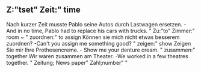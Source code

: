 Z:"tset"
Zeit:"
time
-
Nach kurzer Zeit musste Pablo seine Autos durch Lastwagen ersetzen. - And in no time, Pablo had to replace his cars with trucks.
"
Zu:"to"
Zimmer:"
room
~
"
zuordnen:"
to assign
Können sie mich nicht etwas besserem zuordnen? -Can't you assign me something good?
"
zeigen:"
show
Zeigen Sie mir Ihre Prothesencreme. - Show me your denture cream.
"
zusammen:"
together
Wir waren zusammen am Theater. -We worked in a few theatres together.
"
Zeitung; News paper"
Zahl;number"
"

